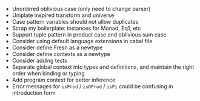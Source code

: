 - Unordered oblivious case (only need to change parser)
- Uniplate inspired transform and universe
- Case pattern variables should not allow duplicates
- Scrap my boilerplate: instances for Monad, Eq1, etc
- Support tuple pattern in product case and oblivious sum case
- Consider using default language extensions in cabal file
- Consider define Fresh as a newtype
- Consider define contexts as a newtype
- Consider adding tests
- Separate global context into types and definitions, and maintain the right
  order when kinding or typing
- Add program context for better inference
- Error messages for `isProd` / `isOProd` / `isPi` could be confusing in
  introduction form
